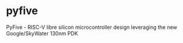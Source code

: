# pyfive
PyFive - RISC-V libre silicon microcontroller design leveraging the new Google/SkyWater 130nm PDK
